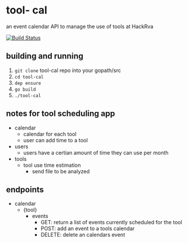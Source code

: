 # tool- cal
an event calendar API to manage the use of tools at HackRva

[![Build Status](https://travis-ci.org/Athulus/tool-cal.svg?branch=master)](https://travis-ci.org/Athulus/tool-cal)

## building and running
1.  `git clone` tool-cal repo into your gopath/src
2. `cd tool-cal`
3. `dep ensure`
4. `go build`
5. `./tool-cal`

## notes for tool scheduling app 
- calendar    
    - calendar for each tool    
    - user can add time to a tool
- users    
    - users have a certian amount of time they can use per month
- tools
    - tool use time estimation    
        - send file to be analyzed

## endpoints
 - calendar
   - {tool}
     - events
        - GET: return a list of events currently scheduled for the tool
        - POST: add an event to a tools calendar
        - DELETE: delete an calendars event
    